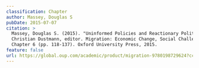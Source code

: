 ```yaml
---
classification: Chapter
author: Massey, Douglas S
pubDate: 2015-07-07
citation: >
  Massey, Douglas S. (2015). "Uninformed Policies and Reactionary Politics." In
  Christian Dustmann, editor. Migration: Economic Change, Social Challenge,
  Chapter 6 (pp. 118-137). Oxford University Press, 2015.
feature: false
url: https://global.oup.com/academic/product/migration-9780198729624?cc=us&lang=en&
---
```

